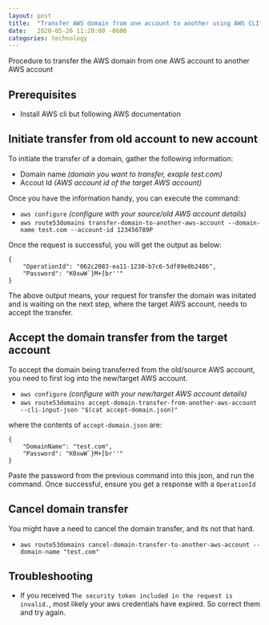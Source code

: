 ```yaml
---
layout: post
title:  "Transfer AWS domain from one account to another using AWS CLI"
date:   2020-05-26 11:20:00 -0600
categories: technology
---
```


Procedure to transfer the AWS domain from one AWS account to another AWS account

## Prerequisites
- Install AWS cli but following AWS documentation

## Initiate transfer from old account to new account

To initiate the transfer of a domain, gather the following information:
- Domain name _(domain you want to transfer, exaple test.com)_
- Accout Id _(AWS account id of the target AWS account)_

Once you have the information handy, you can execute the command:
- `aws configure` _(configure with your source/old AWS account details)_
- `aws route53domains transfer-domain-to-another-aws-account --domain-name test.com --account-id 123456789P`

Once the request is successful, you will get the output as below:
```
{
    "OperationId": "062c2083-ea11-1230-b7c6-5df89e0b2486",
    "Password": "K0xwW`}M+[br''"
}
```

The above output means, your request for transfer the domain was initated and is waiting on the next step, where the target AWS account, needs to accept the transfer.

## Accept the domain transfer from the target account

To accept the domain being transferred from the old/source AWS account, you need to first log into the new/target AWS account.
- `aws configure` _(configure with your new/target AWS account details)_
- `aws route53domains accept-domain-transfer-from-another-aws-account --cli-input-json "$(cat accept-domain.json)"`

where the contents of `accept-domain.json` are:
```
{
    "DomainName": "test.com",
    "Password": "K0xwW`}M+[br''"
}
```

Paste the password from the previous command into this json, and run the command. Once successful, ensure you get a response with a `OperationId`

## Cancel domain transfer

You might have a need to cancel the domain transfer, and its not that hard.

- `aws route53domains cancel-domain-transfer-to-another-aws-account --domain-name "test.com"`

## Troubleshooting
- If you received `The security token included in the request is invalid.`, most likely your aws credentials have expired. So correct them and try again.
